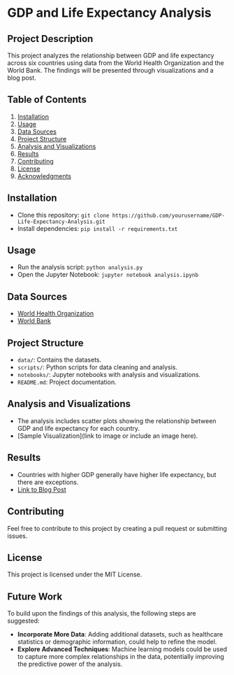 # GDP and Life Expectancy Analysis

## Project Description
This project analyzes the relationship between GDP and life expectancy across six countries using data from the World Health Organization and the World Bank. The findings will be presented through visualizations and a blog post.

## Table of Contents
1. [Installation](#installation)
2. [Usage](#usage)
3. [Data Sources](#data-sources)
4. [Project Structure](#project-structure)
5. [Analysis and Visualizations](#analysis-and-visualizations)
6. [Results](#results)
7. [Contributing](#contributing)
8. [License](#license)
9. [Acknowledgments](#acknowledgments)

## Installation
- Clone this repository: `git clone https://github.com/yourusername/GDP-Life-Expectancy-Analysis.git`
- Install dependencies: `pip install -r requirements.txt`

## Usage
- Run the analysis script: `python analysis.py`
- Open the Jupyter Notebook: `jupyter notebook analysis.ipynb`

## Data Sources
- [World Health Organization](https://www.who.int/data)
- [World Bank](https://data.worldbank.org/)

## Project Structure
- `data/`: Contains the datasets.
- `scripts/`: Python scripts for data cleaning and analysis.
- `notebooks/`: Jupyter notebooks with analysis and visualizations.
- `README.md`: Project documentation.

## Analysis and Visualizations
- The analysis includes scatter plots showing the relationship between GDP and life expectancy for each country.
- [Sample Visualization](link to image or include an image here).

## Results
- Countries with higher GDP generally have higher life expectancy, but there are exceptions.
- [Link to Blog Post](#)

## Contributing
Feel free to contribute to this project by creating a pull request or submitting issues.

## License
This project is licensed under the MIT License.

## Future Work

To build upon the findings of this analysis, the following steps are suggested:

- **Incorporate More Data**: Adding additional datasets, such as healthcare statistics or demographic information, could help to refine the model.
- **Explore Advanced Techniques**: Machine learning models could be used to capture more complex relationships in the data, potentially improving the predictive power of the analysis.


